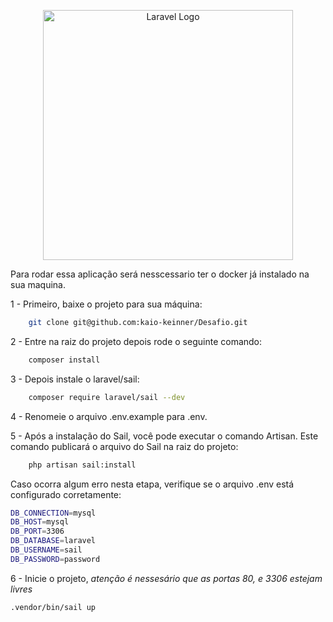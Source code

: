 <p align="center"><a href="https://laravel.com" target="_blank"><img src="https://raw.githubusercontent.com/laravel/art/master/logo-lockup/5%20SVG/2%20CMYK/1%20Full%20Color/laravel-logolockup-cmyk-red.svg" width="400" alt="Laravel Logo"></a></p>

Para rodar essa aplicação será nesscessario ter o docker já instalado na sua maquina.

1 - Primeiro, baixe o projeto para sua máquina:

```bash
    git clone git@github.com:kaio-keinner/Desafio.git
```

2 - Entre na raiz do projeto depois rode o seguinte comando:

```bash
    composer install
```

3 - Depois instale o laravel/sail:

```bash
    composer require laravel/sail --dev
```

4 - Renomeie o arquivo .env.example para .env.


5 - Após a instalação do Sail, você pode executar o comando Artisan. Este comando publicará o arquivo do Sail na raiz do projeto:

```bash
    php artisan sail:install
```
Caso ocorra algum erro nesta etapa, verifique se o arquivo .env está configurado corretamente:

```bash
DB_CONNECTION=mysql
DB_HOST=mysql
DB_PORT=3306
DB_DATABASE=laravel
DB_USERNAME=sail
DB_PASSWORD=password
```
6 - Inicie o projeto, *atenção é nessesário que as portas 80, e 3306 estejam livres* 

```bash
.vendor/bin/sail up
```




